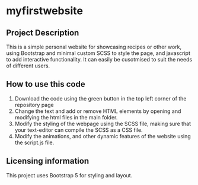 # myfirstwebsite
## Project Description
This is a simple personal website for showcasing recipes or other work, using Bootstrap and minimal custom SCSS to style the page, and javascript to add interactive functionality. It can easily be cusotmised to suit the needs of different users.
## How to use this code
1. Download the code using the green button in the top left corner of the repository page
2. Change the text and add or remove HTML elements by opening and modifying the html files in the main folder. 
3. Modify the styling of the webpage using the SCSS file, making sure that your text-editor can compile the SCSS as a CSS file. 
4. Modify the animations, and other dynamic features of the website using the script.js file.
## Licensing information
This project uses Bootstrap 5 for styling and layout. 
